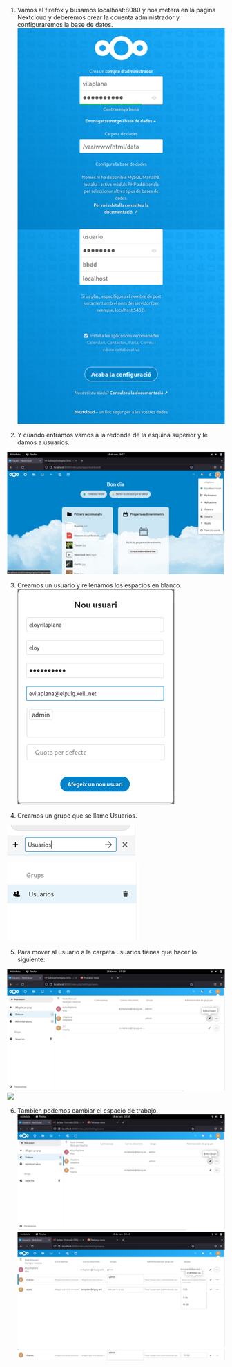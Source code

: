 1. Vamos al firefox y busamos localhost:8080 y nos metera en la pagina Nextcloud y deberemos crear la ccuenta administrador y configuraremos la base de datos.
![](/FOTOS/nextcloudconf.png)


2. Y cuando entramos vamos a la redonde de la esquina superior y le damos a usuarios.

![](/FOTOS/usuARIO.png)

3. Creamos un usuario y rellenamos los espacios en blanco.
![](/FOTOS/crearusuario.png)

4.  Creamos un grupo que se llame Usuarios.

![](/FOTOS/CARPETAusuarios.png)

![](/FOTOS/grupocreado.png)

5. Para mover al usuario a la carpeta usuarios tienes que hacer lo siguiente:

![](/FOTOS/EDITARUSUARIO.png)
![](/FOTOS/AÑADIRUSURIO.png)

6. Tambien podemos cambiar el espacio de trabajo.
![](/FOTOS/EDITARUSUARIO.png)
![](/FOTOS/10gb.png)
![](/FOTOS/espaciodetrabajo.png)
